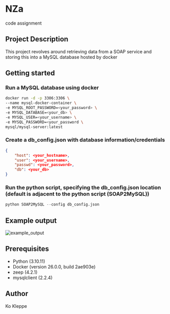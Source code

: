 # NZa
code assignment

## Project Description
This project revolves around retrieving data from a SOAP service and storing this into a MySQL database hosted by docker

## Getting started 
### Run a MySQL database using docker
```bash
docker run -d -p 3306:3306 \
--name mysql-docker-container \
-e MYSQL_ROOT_PASSWORD=<your_password> \
-e MYSQL_DATABASE=<your_db> \
-e MYSQL_USER=<your_username> \
-e MYSQL_PASSWORD=<your_password \
mysql/mysql-server:latest
```
### Create a db_config.json with database information/credentials
```json
{
    "host": <your_hostname>,
    "user": <your_username>,
    "passwd": <your_password>,
    "db": <your_db>
}
```

### Run the python script, specifying the db_config.json location (default is adjacent to the python script (SOAP2MySQL))
```python
python SOAP2MySQL --config db_config.json
``` 

## Example output
![example_output](https://github.com/KoKleppe/NZa/assets/27730191/60fbb2d1-932f-4ed4-973c-54a98052db4c)

## Prerequisites
* Python (3.10.11)
* Docker (version 26.0.0, build 2ae903e)
* zeep (4.2.1)
* mysqlclient (2.2.4)

## Author
Ko Kleppe
